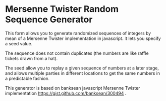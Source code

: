 # Mersenne Twister Random Sequence Generator
This form allows you to generate randomized sequences of integers by mean of a Mersenne Twister implementation in javascript. It lets you specify a seed value. 

The sequence does not contain duplicates (the numbers are like raffle tickets drawn from a hat).

The seed allow you to replay a given sequence of numbers at a later stage, and allows multiple parties in different locations to get the same numbers in a predictable fashion.

This generator is based on  banksean javascript Mersenne Twister implementation https://gist.github.com/banksean/300494 .
